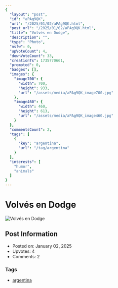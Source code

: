 ```yaml
---
{
  "layout": "post",
  "id": "aPAg9QK",
  "url": "/2025/01/02/aPAg9QK.html",
  "post_url": "/2025/01/02/aPAg9QK.html",
  "title": "Volvés en Dodge",
  "description": "",
  "type": "Photo",
  "nsfw": 0,
  "upVoteCount": 4,
  "downVoteCount": 33,
  "creationTs": 1735770661,
  "promoted": 0,
  "badges": [],
  "images": {
    "image700": {
      "width": 700,
      "height": 933,
      "url": "/assets/media/aPAg9QK_image700.jpg"
    },
    "image460": {
      "width": 460,
      "height": 613,
      "url": "/assets/media/aPAg9QK_image460.jpg"
    }
  },
  "commentsCount": 2,
  "tags": [
    {
      "key": "argentina",
      "url": "/tag/argentina"
    }
  ],
  "interests": [
    "humor",
    "animals"
  ]
}
---
```


# Volvés en Dodge

![Volvés en Dodge](/assets/media/aPAg9QK_image700.jpg)

## Post Information

- Posted on: January 02, 2025
- Upvotes: 4
- Comments: 2

### Tags

- [argentina](/tag/argentina)
